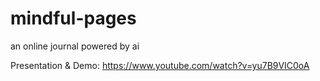 # mindful-pages
an online journal powered by ai

Presentation & Demo: https://www.youtube.com/watch?v=yu7B9VIC0oA
